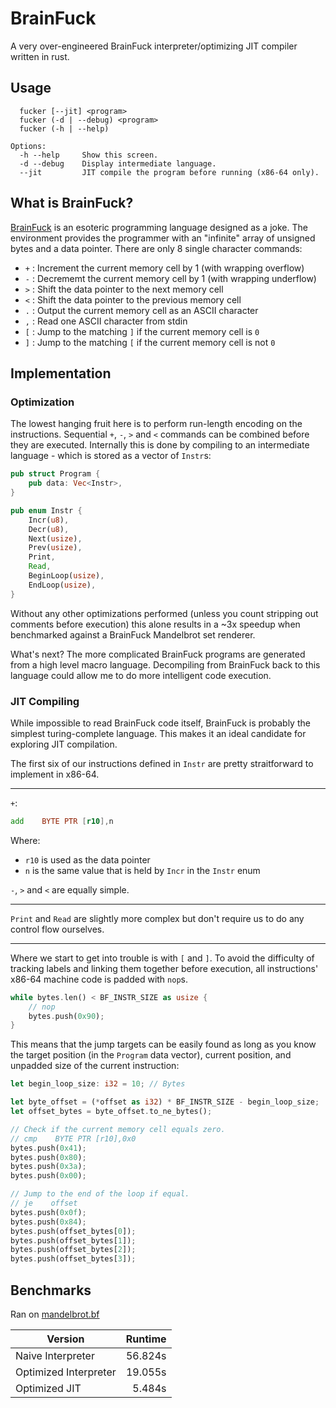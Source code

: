 BrainFuck
===

A very over-engineered BrainFuck interpreter/optimizing JIT compiler written in
rust.

## Usage

```
  fucker [--jit] <program>
  fucker (-d | --debug) <program>
  fucker (-h | --help)

Options:
  -h --help     Show this screen.
  -d --debug    Display intermediate language.
  --jit         JIT compile the program before running (x86-64 only).
```

## What is BrainFuck?

[BrainFuck](https://en.wikipedia.org/wiki/Brainfuck) is an esoteric programming
language designed as a joke. The environment provides the programmer with an
"infinite" array of unsigned bytes and a data pointer. There are only 8 single
character commands:

* `+` : Increment the current memory cell by 1 (with wrapping overflow)
* `-` : Decrememt the current memory cell by 1 (with wrapping underflow)
* `>` : Shift the data pointer to the next memory cell
* `<` : Shift the data pointer to the previous memory cell
* `.` : Output the current memory cell as an ASCII character
* `,` : Read one ASCII character from stdin
* `[` : Jump to the matching `]` if the current memory cell is `0`
* `]` : Jump to the matching `[` if the current memory cell is not `0`

## Implementation

### Optimization

The lowest hanging fruit here is to perform run-length encoding on the
instructions. Sequential `+`, `-`, `>` and `<` commands can be combined before
they are executed. Internally this is done by compiling to an intermediate
language - which is stored as a vector of `Instr`s:

```rust
pub struct Program {
    pub data: Vec<Instr>,
}

pub enum Instr {
    Incr(u8),
    Decr(u8),
    Next(usize),
    Prev(usize),
    Print,
    Read,
    BeginLoop(usize),
    EndLoop(usize),
}
```

Without any other optimizations performed (unless you count stripping out
comments before execution) this alone results in a ~3x speedup when benchmarked
against a BrainFuck Mandelbrot set renderer.

What's next? The more complicated BrainFuck programs are generated from a high
level macro language. Decompiling from BrainFuck back to this language could
allow me to do more intelligent code execution.

### JIT Compiling

While impossible to read BrainFuck code itself, BrainFuck is probably the
simplest turing-complete language. This makes it an ideal candidate for
exploring JIT compilation.

The first six of our instructions defined in `Instr` are pretty straitforward to
implement in x86-64.

---

`+`:

```asm
add    BYTE PTR [r10],n
```

Where:

* `r10` is used as the data pointer
* `n` is the same value that is held by `Incr` in the `Instr` enum

`-`, `>` and `<` are equally simple.

---

`Print` and `Read` are slightly more complex but don't require us to do any
control flow ourselves.

---

Where we start to get into trouble is with `[` and `]`. To avoid the difficulty
of tracking labels and linking them together before execution, all instructions'
x86-64 machine code is padded with `nop`s.

```rust
while bytes.len() < BF_INSTR_SIZE as usize {
    // nop
    bytes.push(0x90);
}
```

This means that the jump targets can be easily found as long as you know the
target position (in the `Program` data vector), current position, and unpadded
size of the current instruction:

```rust
let begin_loop_size: i32 = 10; // Bytes

let byte_offset = (*offset as i32) * BF_INSTR_SIZE - begin_loop_size;
let offset_bytes = byte_offset.to_ne_bytes();

// Check if the current memory cell equals zero.
// cmp    BYTE PTR [r10],0x0
bytes.push(0x41);
bytes.push(0x80);
bytes.push(0x3a);
bytes.push(0x00);

// Jump to the end of the loop if equal.
// je    offset
bytes.push(0x0f);
bytes.push(0x84);
bytes.push(offset_bytes[0]);
bytes.push(offset_bytes[1]);
bytes.push(offset_bytes[2]);
bytes.push(offset_bytes[3]);
```

## Benchmarks

Ran on [mandelbrot.bf](https://github.com/erikdubbelboer/brainfuck-jit/blob/919df502dc8a0441572180700de86be405387fcc/mandelbrot.bf)

| Version | Runtime |
|---|--:|
| Naive Interpreter | 56.824s |
| Optimized Interpreter | 19.055s |
| Optimized JIT | 5.484s |
